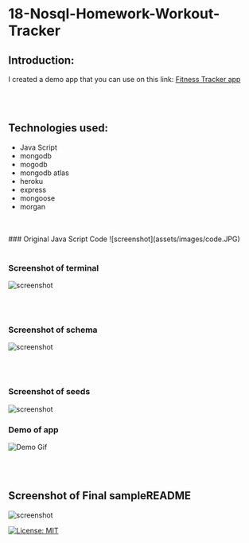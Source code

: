 # 18-Nosql-Homework-Workout-Tracker
## Introduction:


I created a demo app that you can use on this link:
 [Fitness Tracker app](https://guarded-cliffs-88585.herokuapp.com/?id=60f4d3c3a314c70015bf8227)

<br>
<br>


## Technologies used:

* Java Script
* mongodb
* mogodb 
* mongodb atlas
* heroku
* express
* mongoose
* morgan

<br>
<br>
### Original Java Script  Code
![screenshot](assets/images/code.JPG)

<br>
<br>

### Screenshot of terminal
![screenshot](assets/images/terminal.JPG)

<br>
<br>

### Screenshot of schema
![screenshot](assets/images/schema.JPG)

<br>
<br>

### Screenshot of seeds
![screenshot](assets/images/seeds.JPG)


### Demo of app
![Demo Gif](assets/images/employeetracker.gif)

<br>
<br>

## Screenshot of Final sampleREADME

![screenshot](assets/images/final.JPG)


[![License: MIT](https://img.shields.io/badge/License-MIT-yellow.svg)](https://opensource.org/licenses/MIT)



